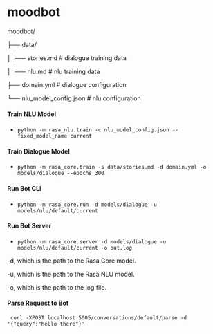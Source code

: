 # moodbot

moodbot/ 

├── data/

│   ├── stories.md            # dialogue training data

│   └── nlu.md                # nlu training data

├── domain.yml                # dialogue configuration

└── nlu_model_config.json     # nlu configuration


#### Train NLU Model
- `python -m rasa_nlu.train -c nlu_model_config.json --fixed_model_name current`

#### Train Dialogue Model

- `python -m rasa_core.train -s data/stories.md -d domain.yml -o models/dialogue --epochs 300`


#### Run Bot CLI

- `python -m rasa_core.run -d models/dialogue -u models/nlu/default/current`

#### Run Bot Server

- `python -m rasa_core.server -d models/dialogue -u models/nlu/default/current -o out.log`

-d, which is the path to the Rasa Core model.

-u, which is the path to the Rasa NLU model.

-o, which is the path to the log file.

#### Parse Request to Bot

` curl -XPOST localhost:5005/conversations/default/parse -d '{"query":"hello there"}'`